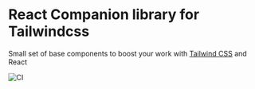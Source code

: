 # React Companion library for Tailwindcss

Small set of base components to boost your work with [Tailwind CSS](https://tailwindcss.com) and React

![CI](https://github.com/ewgenius/tailwind-companion-react/workflows/CI/badge.svg)
